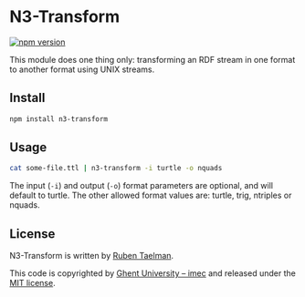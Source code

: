# N3-Transform
[![npm version](https://badge.fury.io/js/n3-transform.svg)](https://www.npmjs.com/package/n3-transform)

This module does one thing only: transforming an RDF stream in one format to another format using UNIX streams.

## Install

```bash
npm install n3-transform
```

## Usage

```bash
cat some-file.ttl | n3-transform -i turtle -o nquads
```

The input (`-i`) and output (`-o`) format parameters are optional, and will default to turtle.
The other allowed format values are: turtle, trig, ntriples or nquads.

## License
N3-Transform is written by [Ruben Taelman](http://www.rubensworks.net/).

This code is copyrighted by [Ghent University – imec](http://idlab.ugent.be/)
and released under the [MIT license](http://opensource.org/licenses/MIT).
